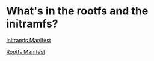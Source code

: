# What's in the rootfs and the initramfs?

[Initramfs Manifest](https://github.com/htot/meta-intel-edison/wiki/core-image-minimal-initramfs-edison.manifest "core-image-minimal-initramfs-edison.manifest")

[Rootfs Manifest](https://github.com/htot/meta-intel-edison/wiki/edison-image-edison.manifest "edison-image-edison.manifest")

